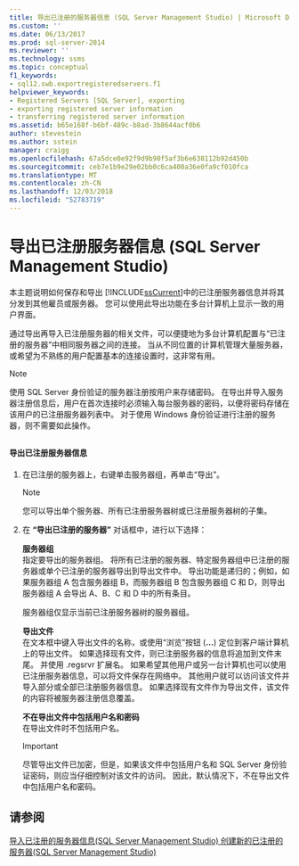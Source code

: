 ```yaml
---
title: 导出已注册的服务器信息 (SQL Server Management Studio) | Microsoft Docs
ms.custom: ''
ms.date: 06/13/2017
ms.prod: sql-server-2014
ms.reviewer: ''
ms.technology: ssms
ms.topic: conceptual
f1_keywords:
- sql12.swb.exportregisteredservers.f1
helpviewer_keywords:
- Registered Servers [SQL Server], exporting
- exporting registered server information
- transferring registered server information
ms.assetid: b65e168f-b6bf-489c-b8ad-3b8644acf0b6
author: stevestein
ms.author: sstein
manager: craigg
ms.openlocfilehash: 67a5dce0e92f9d9b90f5af3b6e638112b92d450b
ms.sourcegitcommit: ceb7e1b9e29e02bb0c6ca400a36e0fa9cf010fca
ms.translationtype: MT
ms.contentlocale: zh-CN
ms.lasthandoff: 12/03/2018
ms.locfileid: "52783719"
---
```

# <a name="export-registered-server-information-sql-server-management-studio"></a>导出已注册服务器信息 (SQL Server Management Studio)
  本主题说明如何保存和导出 [!INCLUDE[ssCurrent](../../includes/sscurrent-md.md)]中的已注册服务器信息并将其分发到其他雇员或服务器。 您可以使用此导出功能在多台计算机上显示一致的用户界面。  
  
 通过导出再导入已注册服务器的相关文件，可以便捷地为多台计算机配置与“已注册的服务器”中相同服务器之间的连接。 当从不同位置的计算机管理大量服务器，或希望为不熟练的用户配置基本的连接设置时，这非常有用。  
  
> [!NOTE]  
>  使用 SQL Server 身份验证的服务器注册按用户来存储密码。 在导出并导入服务器注册信息后，用户在首次连接时必须输入每台服务器的密码，以便将密码存储在该用户的已注册服务器列表中。 对于使用 Windows 身份验证进行注册的服务器，则不需要如此操作。  
  
##  <a name="SSMSProcedure"></a>  
  
#### <a name="to-export-registered-server-information"></a>导出已注册服务器信息  
  
1.  在已注册的服务器上，右键单击服务器组，再单击“导出”。  
  
    > [!NOTE]  
    >  您可以导出单个服务器、所有已注册服务器树或已注册服务器树的子集。  
  
2.  在 **“导出已注册的服务器”** 对话框中，进行以下选择：  
  
     **服务器组**  
     指定要导出的服务器组。 将所有已注册的服务器、特定服务器组中已注册的服务器或单个已注册的服务器导出到导出文件中。 导出功能是递归的；例如，如果服务器组 A 包含服务器组 B，而服务器组 B 包含服务器组 C 和 D，则导出服务器组 A 会导出 A、B、C 和 D 中的所有条目。  
  
     服务器组仅显示当前已注册服务器树的服务器组。  
  
     **导出文件**  
     在文本框中键入导出文件的名称，或使用“浏览”按钮 (**...**) 定位到客户端计算机上的导出文件。 如果选择现有文件，则已注册服务器的信息将追加到文件末尾。 并使用 .regsrvr 扩展名。 如果希望其他用户或另一台计算机也可以使用已注册服务器信息，可以将文件保存在网络中。 其他用户就可以访问该文件并导入部分或全部已注册服务器信息。 如果选择现有文件作为导出文件，该文件的内容将被服务器注册信息覆盖。  
  
     **不在导出文件中包括用户名和密码**  
     在导出文件时不包括用户名。  
  
    > [!IMPORTANT]  
    >  尽管导出文件已加密，但是，如果该文件中包括用户名和 SQL Server 身份验证密码，则应当仔细控制对该文件的访问。 因此，默认情况下，不在导出文件中包括用户名和密码。  
  
## <a name="see-also"></a>请参阅  
 [导入已注册的服务器信息&#40;SQL Server Management Studio&#41; ](import-registered-server-information-sql-server-management-studio.md) [创建新的已注册的服务器&#40;SQL Server Management Studio&#41;](create-a-new-registered-server-sql-server-management-studio.md)  
  
  
